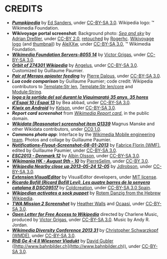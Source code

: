 CREDITS
=======

* ***[Pumpkipedia](https://commons.wikimedia.org/wiki/User:ESanders_%28WMF%29/Pumpkipedia)*** by [Ed Sanders](https://commons.wikimedia.org/wiki/User:ESanders_%28WMF%29), under [CC-BY-SA 3.0](https://creativecommons.org/licenses/by-sa/3.0/deed.en). Wikipedia logo: ™ Wikimedia Foundation.
* __Wikivoyage portal screenshot__: Background photo: _[Sea and sky](https://commons.wikimedia.org/wiki/File:Sea_and_sky.jpg)_ by [Adrian Dreßler](http://www.flickr.com/people/38211812@N07), under [CC-BY 2.0](https://creativecommons.org/licenses/by/2.0/deed.en), [retouched](https://commons.wikimedia.org/wiki/File:Sea_and_sky_light.jpg) by [Rogerhc](https://commons.wikimedia.org/wiki/User:Rogerhc). [Wikivoyage logo](https://commons.wikimedia.org/wiki/File:Wikivoyage-Logo-v3-en.svg) (and [thumbnail](https://commons.wikimedia.org/wiki/File:Wikivoyage-Logo-v3-icon.svg)) by [AleXXw](https://commons.wikimedia.org/wiki/User:AleXXw), under [CC-BY-SA 3.0](https://creativecommons.org/licenses/by-sa/3.0/deed.en), ™ Wikimedia Foundation.
* ***[Wikimedia Foundation Servers-8055 14](https://commons.wikimedia.org/wiki/File:Wikimedia_Foundation_Servers-8055_14.jpg)*** by [Victor Grigas](https://commons.wikimedia.org/wiki/User:Victorgrigas), under [CC-BY-SA 3.0](https://creativecommons.org/licenses/by-sa/3.0/deed.en).
* ***[Orbit of 274301 Wikipedia](https://commons.wikimedia.org/wiki/File:Orbit_of_274301_Wikipedia.svg)*** by [Angelus](https://commons.wikimedia.org/wiki/User:ANGELUS), under [CC-BY-SA 3.0](https://creativecommons.org/licenses/by-sa/3.0/deed.en). Customized by Guillaume Paumier.
* ***[Pair of Merops apiaster feeding](https://commons.wikimedia.org/wiki/File:Pair_of_Merops_apiaster_feeding.jpg)*** by [Pierre Dalous](https://commons.wikimedia.org/wiki/User:Kookaburra_81), under [CC-BY-SA 3.0](https://creativecommons.org/licenses/by-sa/3.0/deed.en).
* ***Lua code comparison*** by Guillaume Paumier; code credit: Wikipedia contributors to [Template:Str len](https://en.wikipedia.org/w/index.php?title=Template:Str_len&action=history), [Template:Str len/core](https://en.wikipedia.org/w/index.php?title=Template:Str_len/core&action=history) and [Module:String](https://en.wikipedia.org/w/index.php?title=Module:String&action=history).
* ***[Ioga a la sortida del sol durant la Viquimarató 35 anys, 35 hores d'Espai 10 i Espai 13](https://commons.wikimedia.org/wiki/File:Ioga_a_la_sortida_del_sol_durant_la_Viquimarat%C3%B3_35_anys,_35_hores_d%27Espai_10_i_Espai_13.jpg)*** by Bea abbad, under [CC-BY-SA 3.0](https://creativecommons.org/licenses/by-sa/3.0/deed.en).
* ***[Kiwix on Android](https://commons.wikimedia.org/wiki/File:Kiwix_on_Android.jpg)*** by [Kelson](https://commons.wikimedia.org/wiki/User:Kelson), under [CC-BY-SA 3.0](https://creativecommons.org/licenses/by-sa/3.0/deed.en).
* ***Report card screenshot*** from _[Wikimedia Report card](http://reportcard.wmflabs.org/)_, in the public domain.
* ***[Wikidata (Reasonator) screenshot item Q1339](https://commons.wikimedia.org/wiki/File:Wikidata_%28Reasonator%29_screenshot_item_Q1339.png)*** Magnus Manske and other Wikidata contributors, under [CC0 1.0](https://creativecommons.org/publicdomain/zero/1.0/deed.en).
* ***Commons photo app***: Interface by the [Wikimedia Mobile engineering team](https://www.mediawiki.org/wiki/Wikimedia_Mobile_engineering). Photos and collage by Guillaume Paumier.
* ***[Notifications-Flyout-Screenshot-08-01-2013](https://commons.wikimedia.org/wiki/File:Notifications-Flyout-Screenshot-08-01-2013.png)*** by [Fabrice Florin (WMF)](https://commons.wikimedia.org/wiki/User:Fabrice_Florin_%28WMF%29), edited by Guillaume Paumier, under [CC-BY-SA 3.0](https://creativecommons.org/licenses/by-sa/3.0/deed.en).
* ***[ESC2013 - Denmark 12](https://commons.wikimedia.org/wiki/File:ESC2013_-_Denmark_12.JPG)*** by [Albin Olsson](https://commons.wikimedia.org/wiki/User:Abbedabb), under [CC-BY-SA 3.0](https://creativecommons.org/licenses/by-sa/3.0/deed.en).
* ***[Wikimania HK - August 9th - 10](https://commons.wikimedia.org/wiki/File:Wikimania_HK_-_August_9th_-_10.JPG)*** by [PierreSelim](https://commons.wikimedia.org/wiki/User:PierreSelim), under [CC-BY 3.0](https://creativecommons.org/licenses/by/3.0/deed.en).
* ***[Wikipedia Nearby close up 2013-05-24 12-05](https://commons.wikimedia.org/wiki/File:Wikipedia_Nearby_close_up_2013-05-24_12-05.jpg)*** by [Jdlrobson](https://commons.wikimedia.org/wiki/User:Jdlrobson), under [CC-BY-SA 3.0](https://creativecommons.org/licenses/by-sa/3.0/deed.en).
* ***[Extension:VisualEditor](https://www.mediawiki.org/wiki/Extension:VisualEditor)*** by VisualEditor developers, under [MIT license](http://opensource.org/licenses/MIT).
* ***[Ricardo Bofill (Ricard Bofill Leví), Les quatre barres de la senyera catalana 8 DSC09517](https://commons.wikimedia.org/wiki/File:Ricardo_Bofill_%28Ricard_Bofill_Lev%C3%AD%29,_Les_quatre_barres_de_la_senyera_catalana_8_DSC09517.jpg)*** by [Coldcreation](https://commons.wikimedia.org/wiki/User:Coldcreation), under [CC-BY-SA 3.0 Spain](https://creativecommons.org/licenses/by-sa/3.0/es/deed.en).
* ***[Wikipedian activates a sock puppet](https://commons.wikimedia.org/wiki/File:Wikipedian_activates_a_sock_puppet.jpg)*** by [Rotem Danzig from the Hebrew Wikipedia](https://he.wikipedia.org/wiki/%D7%9E%D7%A9%D7%AA%D7%9E%D7%A9:rotemdanzig).
* ***[TWA Mission 2 Screenshot](https://commons.wikimedia.org/wiki/File:TWA_Mission_2_Screenshot.png)*** by [Heather Walls](User:Heatherawalls) and [Ocaasi](https://commons.wikimedia.org/wiki/User:Ocaasi), under [CC-BY-SA 3.0](https://creativecommons.org/licenses/by-sa/3.0/deed.en).
* ***[Open Letter for Free Access to Wikipedia](https://commons.wikimedia.org/wiki/File:Open_Letter_for_Free_Access_to_Wikipedia.webm)*** directed by Charlene Music, produced by [Victor Grigas](https://commons.wikimedia.org/wiki/User:Vgrigas), under [CC-BY-SA 3.0](https://creativecommons.org/licenses/by-sa/3.0/deed.en). Music by Andy R. Jordan.
* ***[Wikimedia Diversity Conference 2013 31](https://commons.wikimedia.org/wiki/File:Wikimedia_Diversity_Conference_2013_31.jpg)*** by [Christopher Schwarzkopf (WMDE)](https://commons.wikimedia.org/wiki/User:Christopher_Schwarzkopf_%28WMDE%29), under [CC-BY-SA 3.0](https://creativecommons.org/licenses/by-sa/3.0/deed.en).
* ***[RhB Ge 4-4 II Wiesener Viadukt](https://commons.wikimedia.org/wiki/File:RhB_Ge_4-4_II_Wiesener_Viadukt.jpg)*** by [David Gubler](https://commons.wikimedia.org/wiki/User:Kabelleger) ([http://www.bahnbilder.ch](http://www.bahnbilder.ch)), under [CC-BY-SA 3.0](https://creativecommons.org/licenses/by-sa/3.0/deed.en).

